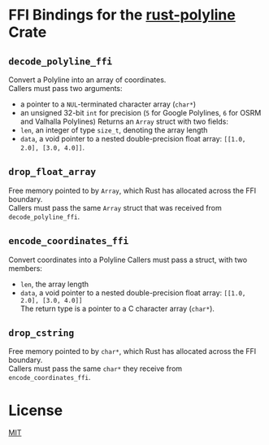 # FFI Bindings for the [rust-polyline](https://github.com/georust/rust-polyline) Crate


## `decode_polyline_ffi`
Convert a Polyline into an array of coordinates.  
Callers must pass two arguments:

- a pointer to a `NUL`-terminated character array (`char*`)
- an unsigned 32-bit `int` for precision (`5` for Google Polylines, `6` for OSRM and Valhalla Polylines)
Returns an `Array` struct with two fields:
- `len`, an integer of type `size_t`, denoting the array length
- `data`, a void pointer to a nested double-precision float array: `[[1.0, 2.0], [3.0, 4.0]]`.

## `drop_float_array`
Free memory pointed to by `Array`, which Rust has allocated across the FFI boundary.  
Callers must pass the same `Array` struct that was received from `decode_polyline_ffi`.

## `encode_coordinates_ffi`
Convert coordinates into a Polyline
Callers must pass a struct, with two members:
- `len`, the array length
- `data`, a void pointer to a nested double-precision float array: `[[1.0, 2.0], [3.0, 4.0]]`  
The return type is a pointer to a C character array (`char*`).

## `drop_cstring`
Free memory pointed to by `char*`, which Rust has allocated across the FFI boundary.  
Callers must pass the same `char*` they receive from `encode_coordinates_ffi`.

# License
[MIT](license.txt)
